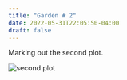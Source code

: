 ```yaml
---
title: "Garden # 2"
date: 2022-05-31T22:05:50-04:00
draft: false
---
```


Marking out the second plot.

![second plot](/2022-05-31-garden-2.jpg)
